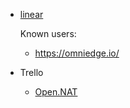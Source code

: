 - [linear](https://linear.app/)
  
  Known users:
  
  - https://omniedge.io/

- Trello

  - [Open.NAT](https://trello.com/b/rkHdEm5H/opennat)
